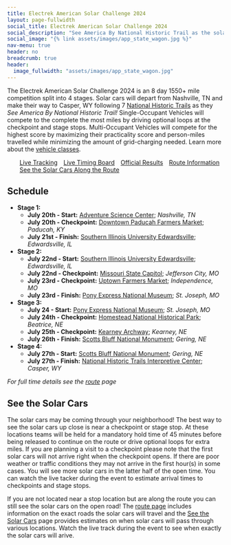 ```yaml
---
title: Electrek American Solar Challenge 2024
layout: page-fullwidth
social_title: Electrek American Solar Challenge 2024
social_description: "See America By National Historic Trail as the solar cars compete from Nashville, TN to Casper, WY"
social_image: "{% link assets/images/app_state_wagon.jpg %}"
nav-menu: true
header: no
breadcrumb: true
header:
  image_fullwidth: "assets/images/app_state_wagon.jpg"
---
```


The Electrek American Solar Challenge 2024 is an 8 day 1550+ mile competition split into 4 stages. Solar cars will depart from Nashville, TN and make their way to Casper, WY following 7 [National Historic Trails](https://www.nps.gov/subjects/nationaltrailssystem/national-historic-trails.htm) as they _See America By National Historic Trail!_ Single-Occupant Vehicles will compete to the complete the most miles by driving optional loops at the checkpoint and stage stops. Multi-Occupant Vehicles will compete for the highest score by maximizing their practicality score and person-miles travelled while minimizing the amount of grid-charging needed. Learn more about the [vehicle classes](https://www.americansolarchallenge.org/the-competition/vehicle-classes/).

<ul class="actions">
<a href="./live" class="button special" style="margin:5px">Live Tracking</a>
<a href="./timing" class="button special" style="margin:5px">Live Timing Board</a>
<a href="./results" class="button special" style="margin:5px">Official Results</a>
<a href="./route" class="button special" style="margin:5px">Route Information</a>
<a href="./route/when" class="button special" style="margin:5px">See the Solar Cars Along the Route</a>
</ul>


## Schedule

- **Stage 1:**
  - **July 20th - Start:** [Adventure Science Center](https://www.adventuresci.org/); _Nashville, TN_
  - **July 20th - Checkpoint:** [Downtown Paducah Farmers Market](https://maps.app.goo.gl/WuZ1VeZRCvUqZjT77); _Paducah, KY_
  - **July 21st - Finish:** [Southern Illinois University Edwardsville](https://www.siue.edu/); _Edwardsville, IL_
- **Stage 2:**
  - **July 22nd - Start:** [Southern Illinois University Edwardsville](https://www.siue.edu/); _Edwardsville, IL_
  - **July 22nd - Checkpoint:** [Missouri State Capitol](https://capitol.mo.gov/about-the-capitol/); _Jefferson City, MO_
  - **July 23rd - Checkpoint:** [Uptown Farmers Market](https://www.independencemo.gov/government/city-departments/parks-recreation-and-tourism/independence-uptown-market); _Independence, MO_
  - **July 23rd - Finish:** [Pony Express National Museum](https://www.ponyexpress.org/); _St. Joseph, MO_
- **Stage 3:**
  - **July 24 - Start:** [Pony Express National Museum](https://www.ponyexpress.org/); _St. Joseph, MO_
  - **July 24th - Checkpoint:** [Homestead National Historical Park](https://www.nps.gov/home/index.htm); _Beatrice, NE_
  - **July 25th - Checkpoint:** [Kearney Archway](https://archway.org/); _Kearney, NE_
  - **July 26th - Finish:** [Scotts Bluff National Monument](https://www.nps.gov/scbl/index.htm); _Gering, NE_
- **Stage 4:**
  - **July 27th - Start:** [Scotts Bluff National Monument](https://www.nps.gov/scbl/index.htm); _Gering, NE_
  - **July 27th - Finish:** [National Historic Trails Interpretive Center](https://nhtcf.org/); _Casper, WY_

_For full time details see the [route](./route) page_

## See the Solar Cars

The solar cars may be coming through your neighborhood! The best way to see the solar cars up close is near a checkpoint or stage stop. At these locations teams will be held for a mandatory hold time of 45 minutes before being released to continue on the route or drive optional loops for extra miles. If you are planning a visit to a checkpoint please note that the first solar cars will not arrive right when the checkpoint opens. If there are poor weather or traffic conditions they may not arrive in the first hour(s) in some cases. You will see more solar cars in the latter half of the open time. You can watch the live tacker during the event to estimate arrival times to checkpoints and stage stops. 

If you are not located near a stop location but are along the route you can still see the solar cars on the open road! The [route page](./route) includes information on the exact roads the solar cars will travel and the [See the Solar Cars](./route/when) page provides estimates on when solar cars will pass through various locations. Watch the live track during the event to see when exactly the solar cars will arive. 